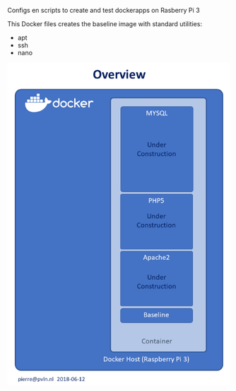 Configs en scripts to create and test dockerapps on Rasberry Pi 3

This Docker files creates the baseline image with standard utilities:
- apt
- ssh
- nano

![overview](./media/overview.png)

